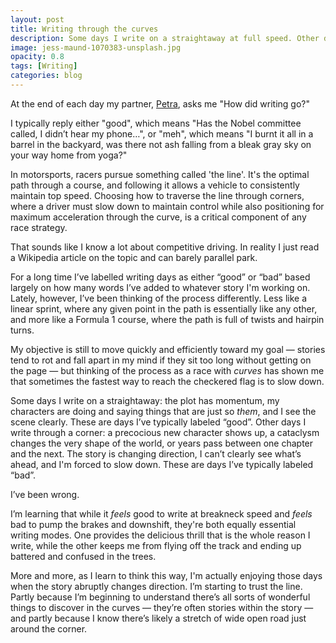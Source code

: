 ```yaml
---
layout: post
title: Writing through the curves
description: Some days I write on a straightaway at full speed. Other days, I need to slow down and write through a curve.
image: jess-maund-1070383-unsplash.jpg
opacity: 0.8
tags: [Writing]
categories: blog
---
```


At the end of each day my partner, [Petra](https://www.petrahernandez.com), asks me "How did writing go?"

I typically reply either "good", which means "Has the Nobel committee called, I didn’t hear my phone…", or "meh", which means "I burnt it all in a barrel in the backyard, was there not ash falling from a bleak gray sky on your way home from yoga?"

In motorsports, racers pursue something called 'the line'. It's the optimal path through a course, and following it allows a vehicle to consistently maintain top speed. Choosing how to traverse the line through corners, where a driver must slow down to maintain control while also positioning for maximum acceleration through the curve, is a critical component of any race strategy.

That sounds like I know a lot about competitive driving. In reality I just read a Wikipedia article on the topic and can barely parallel park.

For a long time I’ve labelled writing days as either “good” or “bad” based largely on how many words I’ve added to whatever story I'm working on. Lately, however, I’ve been thinking of the process differently. Less like a linear sprint, where any given point in the path is essentially like any other, and more like a Formula 1 course, where the path is full of twists and hairpin turns.

My objective is still to move quickly and efficiently toward my goal &mdash; stories tend to rot and fall apart in my mind if they sit too long without getting on the page &mdash; but thinking of the process as a race with _curves_ has shown me that sometimes the fastest way to reach the checkered flag is to slow down.

Some days I write on a straightaway: the plot has momentum, my characters are doing and saying things that are just so _them_, and I see the scene clearly. These are days I’ve typically labeled “good”. Other days I write through a corner: a precocious new character shows up, a cataclysm changes the very shape of the world, or years pass between one chapter and the next. The story is changing direction, I can’t clearly see what’s ahead, and I'm forced to slow down. These are days I’ve typically labeled “bad”.

I’ve been wrong.

I’m learning that while it _feels_ good to write at breakneck speed and _feels_ bad to pump the brakes and downshift, they're both equally essential writing modes. One provides the delicious thrill that is the whole reason I write, while the other keeps me from flying off the track and ending up battered and confused in the trees.

More and more, as I learn to think this way, I'm actually enjoying those days when the story abruptly changes direction. I’m starting to trust the line. Partly because I’m beginning to understand there’s all sorts of wonderful things to discover in the curves &mdash; they’re often stories within the story &mdash; and partly because I know there’s likely a stretch of wide open road just around the corner.